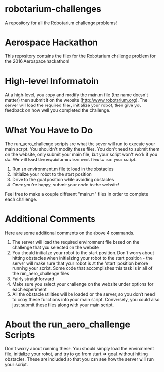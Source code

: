 # robotarium-challenges
A repository for all the Robotarium challenge problems!

# Aerospace Hackathon

This repository contains the files for the Robotarium challenge problem for the 2016 Aerospace hackathon! 

# High-level Informatoin 

At a high-level, you copy and modify the main.m file (the name doesn't matter) then submit it on the website (http://www.robotarium.org).  The server will load the required files, initialize your robot, then give you feedback on how well you completed the challenge.

# What You Have to Do 

The run_aero_challenge scripts are what the sever will run to execute your main script.  You shouldn't modify these files.  You don't need to submit them on the website, only submit your main file, but your script won't work if you do.  We will load the requisite environment files to run your script.  

1.  Run an environment.m file to load in the obstacles 
2.  Initialize your robot to the start position
3.  Drive to the goal position while avoiding obstacles
4.  Once you're happy, submit your code to the website! 

Feel free to make a couple different "main.m" files in order to complete each challenge.

# Additional Comments 

Here are some additional comments on the above 4 commands.

1.  The server will load the required environment file based on the challenge that you selected on the website 
2.  You should initialize your robot to the start position.  Don't worry about hitting obstacles when initializing your robot to the start position - the server will make sure that your robot is at the 'start' position before running your script.  Some code that accomplishes this task is in all of the run_aero_challenge files 
3.  Fairly straighforward
4.  Make sure you select your challenge on the website under options for each experiment.
5.  All the obstacle utilities will be loaded on the server, so you don't need to copy these functions into your main script.  Conversely, you could also just submit these files along with your main script.

# About the run_aero_challenge Scripts 

Don't worry about running these.  You should simply load the environment file, initialize your robot, and try to go from start => goal, without hitting obstacles.  These are included so that you can see how the server will run your script.
